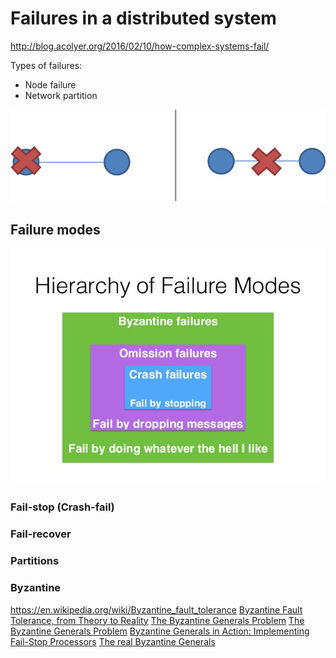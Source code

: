 # Failures in a distributed system

http://blog.acolyer.org/2016/02/10/how-complex-systems-fail/

Types of failures:

* Node failure
* Network partition


![Node failure vs network partition](images/system_failures.png)

## Failure modes

![The hierarchy of failure modes](images/hierarchy_of_failure_modes.jpg)


### <a name="fail_stop">Fail-stop (Crash-fail)</a>


### <a name="fail_recover">Fail-recover</a>

### Partitions

### Byzantine

https://en.wikipedia.org/wiki/Byzantine_fault_tolerance
[Byzantine Fault Tolerance, from Theory to Reality](https://www.cs.indiana.edu/classes/p545/post/lec/fault-tolerance/Driscoll-Hall-Sivencrona-Xumsteg-03.pdf)
[The Byzantine Generals Problem](http://www.drdobbs.com/cpp/the-byzantine-generals-problem/206904396)
[The Byzantine Generals Problem](http://research.microsoft.com/en-us/um/people/lamport/pubs/byz.pdf)
[Byzantine Generals in Action: Implementing Fail-Stop Processors](https://www.cs.cornell.edu/fbs/publications/ByzGensInAction.pdf)
[The real Byzantine Generals](https://www.researchgate.net/publication/4122503_The_real_Byzantine_Generals)


